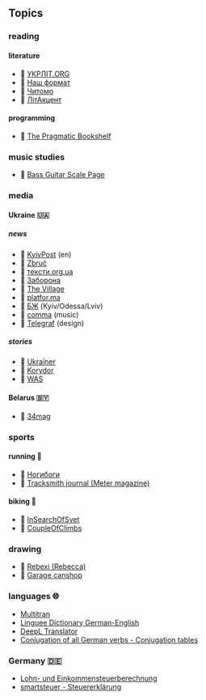 ## Topics

### reading

#### literature

* 🔗 [УКРЛІТ.ORG](http://ukrlit.org)
* 📓 [Наш формат](https://nashformat.ua/blog)
* 📰 [Читомо](http://www.chytomo.com)
* 📰 [ЛітАкцент](http://litakcent.com)

#### programming

* 🔗 [The Pragmatic Bookshelf](https://pragprog.com)

### music studies

* 🔗 [Bass Guitar Scale Page](http://www.angelfire.com/id/bass)

### media

#### Ukraine 🇺🇦

##### news

* 📰 [KyivPost](https://www.kyivpost.com) (en)
* 📰 [Zbruč](https://zbruc.eu)
* 📰 [тексти.org.ua](http://texty.org.ua)
* 📰 [Заборона](https://zaborona.com)
* 📰 [The Village](http://www.the-village.com.ua)
* 📰 [platfor.ma](https://platfor.ma)
* 📰 [БЖ](https://bzh.life) (Kyiv/Odessa/Lviv)
* 📰 [comma](http://comma.com.ua) (music)
* 📰 [Telegraf](http://telegraf.design) (design)

##### stories

* 📰 [Ukraїner](http://ukrainer.net/uk)
* 📰 [Korydor](http://www.korydor.in.ua/ua)
* 📰 [WAS](https://was.media)

#### Belarus 🇧🇾

* 📰 [34mag](https://34mag.net)

### sports

#### running 🏃

* 📓 [Ногибоги](https://nogibogi.com)
* 📰 [Tracksmith journal (Meter magazine)](https://journal.tracksmith.com)

#### biking 🚴

* 📓 [InSearchOfSvet](https://www.insearchofsvet.com)
* 📓 [CoupleOfClimbs](https://www.coupleofclimbs.com)

### drawing

* 📓 [Rebexi (Rebecca)](http://www.rebexi.com/blog)
* 📓 [Garage canshop](http://canshop.com.ua/blog)

### languages 🌐

* [Multitran](https://www.multitran.com/de/ru)
* [Linguee Dictionary German-English](https://www.linguee.com/english-german)
* [DeepL Translator](https://www.deepl.com/translator)
* [Conjugation of all German verbs - Conjugation tables](http://www.verbformen.com)

### Germany 🇩🇪

* [Lohn- und Einkommensteuerberechnung](http://www.parmentier.de/steuer/steuer.htm?wagetax.htm)
* [smartsteuer - Steuererklärung](https://www.smartsteuer.de/online)
